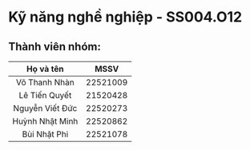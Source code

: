 # Kỹ năng nghề nghiệp - SS004.O12
## Thành viên nhóm: ##
|     Họ và tên     |    MSSV    |
| :---------------: | :--------: |
| Võ Thanh Nhàn     | 22521009   |
| Lê Tiến Quyết     | 21520428   |
| Nguyễn Viết Đức   | 22520273   |
| Huỳnh Nhật Minh   | 22520862   |
| Bùi Nhật Phi      | 22521078  |
